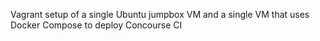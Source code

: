 Vagrant setup of a single Ubuntu jumpbox VM and a single VM that uses Docker Compose to deploy Concourse CI
